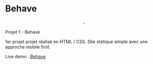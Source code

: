 # Behave

<p align="center">
  <img src="https://github.com/AniciaT/Behave/blob/master/img/Capture%20d%E2%80%99e%CC%81cran%202019-11-25%20a%CC%80%2014.22.48.png" alt="screenshot" height="3OO">
<p>

Projet 1 - Behave

1er projet projet réalisé en HTML / CSS. Site statique simple avec une approche mobile first.

Live demo : <a href="https://loving-lovelace-4ffa67.netlify.com/">Behave<a>

